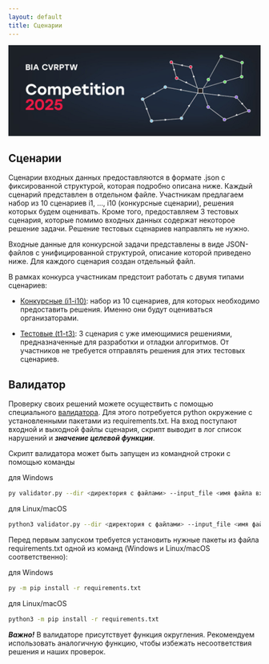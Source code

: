 ```yaml
---
layout: default
title: Сценарии
---
```


![](/figs/header.jpg)

## Сценарии 

Сценарии входных данных предоставляются в формате .json с фиксированной структурой, которая подробно описана ниже. Каждый сценарий представлен в отдельном файле. Участникам предлагаем набор из 10 сценариев i1, ..., i10 (конкурсные сценарии), решения которых будем оценивать. Кроме того, предоставляем 3 тестовых сценария, которые помимо входных данных содержат некоторое решение задачи. Решение тестовых сценариев направлять не нужно. 

Входные данные для конкурсной задачи представлены в виде JSON-файлов с унифицированной структурой, описание которой приведено ниже. Для каждого сценария создан отдельный файл.

В рамках конкурса участникам предстоит работать с двумя типами сценариев:

- [Конкурсные (i1-i10)](/data/instances.zip): набор из 10 сценариев, для которых необходимо предоставить решения. Именно они будут оцениваться организаторами. 

- [Тестовые (t1-t3)](/data/test_cases.zip): 3 сценария с уже имеющимися решениями, предназначенные для разработки и отладки алгоритмов. От участников не требуется отправлять решения для этих тестовых сценариев.


## Валидатор

Проверку своих решений можете осуществить с помощью специального [валидатора](src/validator). 
Для этого потребуется python окружение с установленными пакетами из requirements.txt. 
На вход поступают входной и выходной файлы сценария, скрипт выводит в лог список нарушений и ***значение целевой функции***.

Скрипт валидатора может быть запущен из командной строки с помощью команды

для Windows
```bash 
py validator.py --dir <директория с файлами> --input_file <имя файла входного примера> --result_file <имя файла с результатом>
``` 

для Linux/macOS
```bash 
python3 validator.py --dir <директория с файлами> --input_file <имя файла входного примера> --result_file <имя файла с результатом>
``` 

Перед первым запуском требуется установить нужные пакеты из файла requirements.txt одной из команд (Windows и Linux/macOS соответственно):

для Windows
```bash 
py -m pip install -r requirements.txt
```

для Linux/macOS
```bash 
python3 -m pip install -r requirements.txt
```

***Важно!*** В валидаторе присутствует функция округления. Рекомендуем использовать аналогичную функцию, чтобы избежать несоответствия решения и наших проверок.
